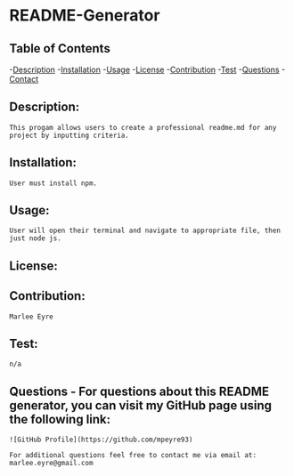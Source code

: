 # README-Generator

  ## Table of Contents

  -[Description](#description)
  -[Installation](#installation)
  -[Usage](#usage)
  -[License](#license)
  -[Contribution](#contribution)
  -[Test](#test)
  -[Questions](#questions)
  -[Contact](#email,#username)

  ## Description:
    
    This progam allows users to create a professional readme.md for any project by inputting criteria.

  ## Installation:
    User must install npm.

  ## Usage:
    User will open their terminal and navigate to appropriate file, then just node js.

  ## License:
    

  ## Contribution:
    Marlee Eyre

  ## Test:
    n/a

  ## Questions - For questions about this README generator, you can visit my GitHub page using the following link:
  
    ![GitHub Profile](https://github.com/mpeyre93)

    For additional questions feel free to contact me via email at: marlee.eyre@gmail.com

